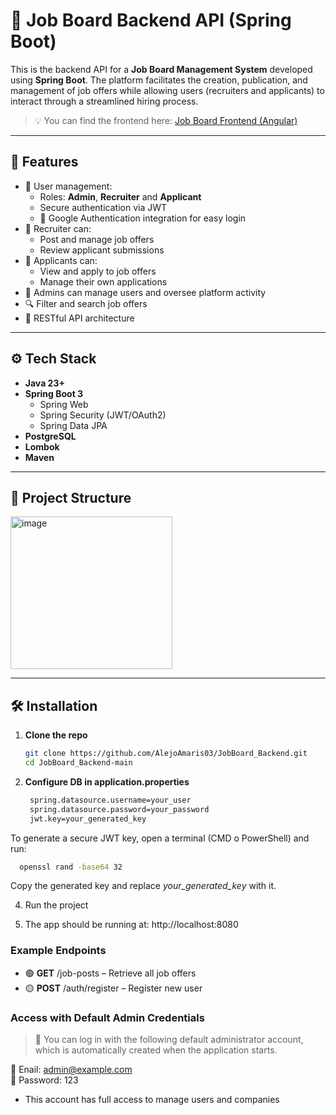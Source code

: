 # 💼 Job Board Backend API (Spring Boot)

This is the backend API for a **Job Board Management System** developed using **Spring Boot**. The platform facilitates the creation, publication, and management of job offers while allowing users (recruiters and applicants) to interact through a streamlined hiring process.

> 💡 You can find the frontend here: [Job Board Frontend (Angular)](https://github.com/AlejoAmaris03/JobBoardFrontend)

---

## 📌 Features

- 👥 User management:
  - Roles: **Admin**, **Recruiter** and **Applicant**
  - Secure authentication via JWT
  - 🔐 Google Authentication integration for easy login
- 📢 Recruiter can:
  - Post and manage job offers
  - Review applicant submissions
- 📝 Applicants can:
  - View and apply to job offers
  - Manage their own applications
- 📂 Admins can manage users and oversee platform activity
- 🔍 Filter and search job offers
- 📄 RESTful API architecture

---

## ⚙️ Tech Stack

- **Java 23+**
- **Spring Boot 3**
  - Spring Web
  - Spring Security (JWT/OAuth2)
  - Spring Data JPA
- **PostgreSQL**
- **Lombok**
- **Maven**

---

## 📁 Project Structure
<img width="259" height="244" alt="image" src="https://github.com/user-attachments/assets/f8ab0d86-b1a1-4f66-baec-af46cae7479a" />

---

## 🛠️ Installation

1. **Clone the repo**
   ```bash
   git clone https://github.com/AlejoAmaris03/JobBoard_Backend.git
   cd JobBoard_Backend-main

2. **Configure DB in application.properties**
   ```bash
    spring.datasource.username=your_user
    spring.datasource.password=your_password
    jwt.key=your_generated_key
  To generate a secure JWT key, open a terminal (CMD o PowerShell) and run:
  ```bash
    openssl rand -base64 32
  ```
  Copy the generated key and replace *your_generated_key* with it.

4. Run the project

5. The app should be running at: http://localhost:8080

### Example Endpoints
- 🟢 **GET** /job-posts – Retrieve all job offers
- 🟡 **POST** /auth/register – Register new user

### Access with Default Admin Credentials
  > 📝 You can log in with the following default administrator account, which is automatically created when the application starts.

👤 Enail: admin@example.com  
🔑 Password: 123
 
- This account has full access to manage users and companies
